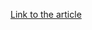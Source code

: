 [Link to the article](https://unit42.paloaltonetworks.com/malicious-apks-steal-pii-from-chinese-users/#post-131900-_763h15eckspk)
